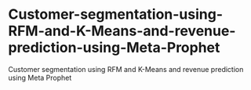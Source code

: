 # Customer-segmentation-using-RFM-and-K-Means-and-revenue-prediction-using-Meta-Prophet
Customer segmentation using RFM and K-Means and revenue prediction using Meta Prophet
